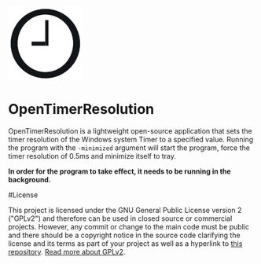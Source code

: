 <img src="https://github.com/TorniX0/OpenTimerResolution/raw/main/Clock.png" width="150" height="150">

# OpenTimerResolution
OpenTimerResolution is a lightweight open-source application that sets the timer resolution of the Windows system Timer to a specified value. Running the program with the `-minimized` argument will start the program, force the timer resolution of 0.5ms and minimize itself to tray.

**In order for the program to take effect, it needs to be running in the background.** 

#License

This project is licensed under the GNU General Public License version 2 ("GPLv2") and therefore can be used in closed source or commercial projects. However, any commit or change to the main code must be public and there should be a copyright notice in the source code clarifying the license and its terms as part of your project as well as a hyperlink to [this repository](https://github.com/TorniX0/OpenTimerResolution). [Read more about GPLv2](https://www.gnu.org/licenses/old-licenses/gpl-2.0.en.html).
